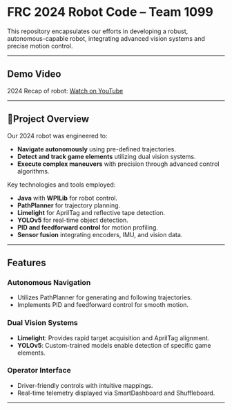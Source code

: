 # FRC 2024 Robot Code – Team 1099


This repository encapsulates our efforts in developing a robust, autonomous-capable robot, integrating advanced vision systems and precise motion control.

---

## Demo Video

2024 Recap of robot:
[Watch on YouTube](https://www.youtube.com/watch?v=0a_ImXGhRR4)

---

## 🚀Project Overview

Our 2024 robot was engineered to:

- **Navigate autonomously** using pre-defined trajectories.
- **Detect and track game elements** utilizing dual vision systems.
- **Execute complex maneuvers** with precision through advanced control algorithms.

Key technologies and tools employed:

- **Java** with **WPILib** for robot control.
- **PathPlanner** for trajectory planning.
- **Limelight** for AprilTag and reflective tape detection.
- **YOLOv5** for real-time object detection.
- **PID and feedforward control** for motion profiling.
- **Sensor fusion** integrating encoders, IMU, and vision data.

---

## Features

### Autonomous Navigation

- Utilizes PathPlanner for generating and following trajectories.
- Implements PID and feedforward control for smooth motion.

### Dual Vision Systems

- **Limelight**: Provides rapid target acquisition and AprilTag alignment.
- **YOLOv5**: Custom-trained models enable detection of specific game elements.

### Operator Interface

- Driver-friendly controls with intuitive mappings.
- Real-time telemetry displayed via SmartDashboard and Shuffleboard.

---
